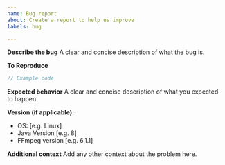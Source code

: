 ```yaml
---
name: Bug report
about: Create a report to help us improve
labels: bug

---
```


**Describe the bug**
A clear and concise description of what the bug is.

**To Reproduce**
```java
// Example code
```

**Expected behavior**
A clear and concise description of what you expected to happen.

**Version (if applicable):**
 - OS: [e.g. Linux]
 - Java Version [e.g. 8]
 - FFmpeg version [e.g. 6.1.1]

**Additional context**
Add any other context about the problem here.
